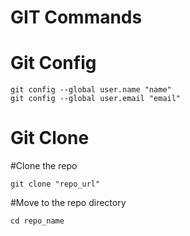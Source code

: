 # GIT Commands

# Git Config
```
git config --global user.name "name"
git config --global user.email "email"
```
# Git Clone
#Clone the repo
```
git clone "repo_url"
```
#Move to the repo directory
```
cd repo_name
```

